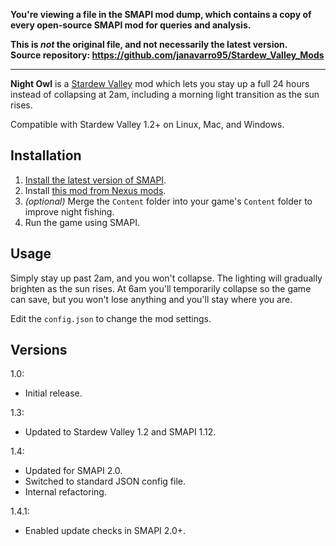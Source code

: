 **You're viewing a file in the SMAPI mod dump, which contains a copy of every open-source SMAPI mod
for queries and analysis.**

**This is _not_ the original file, and not necessarily the latest version.**  
**Source repository: https://github.com/janavarro95/Stardew_Valley_Mods**

----

**Night Owl** is a [Stardew Valley](http://stardewvalley.net/) mod which lets you stay up a full
24 hours instead of collapsing at 2am, including a morning light transition as the sun rises.

Compatible with Stardew Valley 1.2+ on Linux, Mac, and Windows.

## Installation
1. [Install the latest version of SMAPI](https://github.com/Pathoschild/SMAPI/releases).
2. Install [this mod from Nexus mods](http://www.nexusmods.com/stardewvalley/mods/433).
3. _(optional)_ Merge the `Content` folder into your game's `Content` folder to improve night fishing.
3. Run the game using SMAPI.

## Usage
Simply stay up past 2am, and you won't collapse. The lighting will gradually brighten as the sun
rises. At 6am you'll temporarily collapse so the game can save, but you won't lose anything and
you'll stay where you are.

Edit the `config.json` to change the mod settings.

## Versions
1.0:
* Initial release.

1.3:
* Updated to Stardew Valley 1.2 and SMAPI 1.12.

1.4:
* Updated for SMAPI 2.0.
* Switched to standard JSON config file.
* Internal refactoring.

1.4.1:
* Enabled update checks in SMAPI 2.0+.
